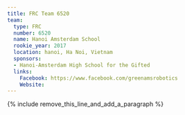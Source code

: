 ```yaml
---
title: FRC Team 6520
team:
  type: FRC
  number: 6520
  name: Hanoi Amsterdam School
  rookie_year: 2017
  location: hanoi, Ha Noi, Vietnam
  sponsors:
  - Hanoi-Amsterdam High School for the Gifted
  links:
    Facebook: https://www.facebook.com/greenamsrobotics
    Website:
---
```


{% include remove_this_line_and_add_a_paragraph %}